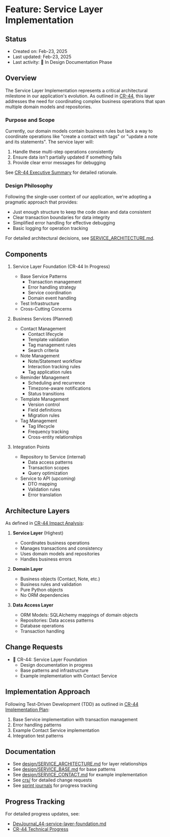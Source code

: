 # Feature: Service Layer Implementation

## Status
- Created on: Feb-23, 2025
- Last updated: Feb-23, 2025
- Last activity: 🔄 In Design Documentation Phase

## Overview
The Service Layer Implementation represents a critical architectural milestone in our application's evolution. As outlined in [CR-44](crs/CR-2024.02-44.md), this layer addresses the need for coordinating complex business operations that span multiple domain models and repositories.

### Purpose and Scope
Currently, our domain models contain business rules but lack a way to coordinate operations like "create a contact with tags" or "update a note and its statements". The service layer will:
1. Handle these multi-step operations consistently
2. Ensure data isn't partially updated if something fails
3. Provide clear error messages for debugging

See [CR-44 Executive Summary](crs/CR-2024.02-44.md#2-executive-summary) for detailed rationale.

### Design Philosophy
Following the single-user context of our application, we're adopting a pragmatic approach that provides:
- Just enough structure to keep the code clean and data consistent
- Clear transaction boundaries for data integrity
- Simplified error handling for effective debugging
- Basic logging for operation tracking

For detailed architectural decisions, see [SERVICE_ARCHITECTURE.md](design/SERVICE_ARCHITECTURE.md).

## Components
1. Service Layer Foundation (CR-44 In Progress)
   - Base Service Patterns
     - Transaction management
     - Error handling strategy
     - Service coordination
     - Domain event handling
   - Test Infrastructure
   - Cross-Cutting Concerns

2. Business Services (Planned)
   - Contact Management
     - Contact lifecycle
     - Template validation
     - Tag management rules
     - Search criteria
   - Note Management
     - Note/Statement workflow
     - Interaction tracking rules
     - Tag application rules
   - Reminder Management
     - Scheduling and recurrence
     - Timezone-aware notifications
     - Status transitions
   - Template Management
     - Version control
     - Field definitions
     - Migration rules
   - Tag Management
     - Tag lifecycle
     - Frequency tracking
     - Cross-entity relationships

3. Integration Points
   - Repository to Service (internal)
     - Data access patterns
     - Transaction scopes
     - Query optimization
   - Service to API (upcoming)
     - DTO mapping
     - Validation rules
     - Error translation

## Architecture Layers
As defined in [CR-44 Impact Analysis](crs/CR-2024.02-44.md#33-impact-analysis):

1. **Service Layer** (Highest)
   - Coordinates business operations
   - Manages transactions and consistency
   - Uses domain models and repositories
   - Handles business errors

2. **Domain Layer**
   - Business objects (Contact, Note, etc.)
   - Business rules and validation
   - Pure Python objects
   - No ORM dependencies

3. **Data Access Layer**
   - ORM Models: SQLAlchemy mappings of domain objects
   - Repositories: Data access patterns
   - Database operations
   - Transaction handling

## Change Requests
- 🔄 CR-44: Service Layer Foundation
  - Design documentation in progress
  - Base patterns and infrastructure
  - Example implementation with Contact Service

## Implementation Approach
Following Test-Driven Development (TDD) as outlined in [CR-44 Implementation Plan](crs/CR-2024.02-44.md#52-tdd-implementation-steps):
1. Base Service implementation with transaction management
2. Error handling patterns
3. Example Contact Service implementation
4. Integration test patterns

## Documentation
- See [design/SERVICE_ARCHITECTURE.md](design/SERVICE_ARCHITECTURE.md) for layer relationships
- See [design/SERVICE_BASE.md](design/SERVICE_BASE.md) for base patterns
- See [design/SERVICE_CONTACT.md](design/SERVICE_CONTACT.md) for example implementation
- See [crs/](crs/) for detailed change requests
- See [sprint journals](../../dev-journal/sprint-2025-02/2%20-%20Service%20and%20API%20Layer/) for progress tracking

## Progress Tracking
For detailed progress updates, see:
- [DevJournal_44-service-layer-foundation.md](../../dev-journal/sprint-2025-02/2%20-%20Service%20and%20API%20Layer/DevJournal_44-service-layer-foundation.md)
- [CR-44 Technical Progress](crs/CR-2024.02-44.md#5-implementation-plan)
